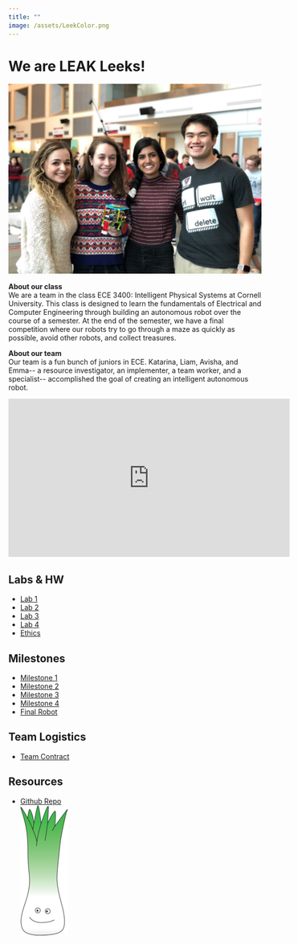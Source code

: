```yaml
---
title: ""
image: /assets/LeekColor.png
---
```


# We are LEAK Leeks!
![alt text](/leak_team_photo.jpg)

**About our class**   
We are a team in the class ECE 3400: Intelligent Physical Systems at Cornell University. This class is designed to learn the fundamentals of Electrical and Computer Engineering through building an autonomous robot over the course of a semester. At the end of the semester, we have a final competition where our robots try to go through a maze as quickly as possible, avoid other robots, and collect treasures.  

**About our team**   
Our team is a fun bunch of juniors in ECE. Katarina, Liam, Avisha, and Emma-- a resource investigator, an implementer, a team worker, and a specialist-- accomplished the goal of creating an intelligent autonomous robot.  

<iframe width="560" height="315" src="https://www.youtube.com/embed/UG4vrplBfcs" frameborder="0" allow="accelerometer; autoplay; encrypted-media; gyroscope; picture-in-picture" allowfullscreen></iframe>


## Labs & HW
- [ Lab 1 ](/labs/lab1)
- [ Lab 2 ](/labs/lab2)
- [ Lab 3 ](/labs/lab3)
- [ Lab 4 ](/labs/lab4)
- [ Ethics ](/hw/ethics)

## Milestones
- [ Milestone 1 ](/milestones/milestone1)
- [ Milestone 2 ](/milestones/milestone2)
- [ Milestone 3 ](/milestones/milestone3)
- [ Milestone 4 ](/milestones/milestone4)
- [ Final Robot ](/milestones/final)

## Team Logistics
- [ Team Contract ](https://docs.google.com/document/d/1Y-GYF5YOMuBmr2MSC1m23GcGJKfIQShC1cP6epcuzao/view)

## Resources
- [ Github Repo ](https://github.com/liampatterson/FA18-ECE3400)  
![it's a leek](/assets/resizeLeek2.png)

